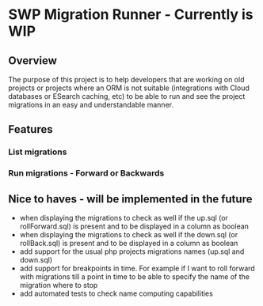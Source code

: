 # SWP Migration Runner - Currently is WIP
## Overview
The purpose of this project is to help developers that are working on old projects or projects where an ORM is not suitable (integrations with Cloud databases or ESearch caching, etc) to be able to run and see the project migrations in an easy and understandable manner.

## Features

### List migrations

### Run migrations - Forward or Backwards

## Nice to haves - will be implemented in the future
- when displaying the migrations to check as well if the up.sql (or rollForward.sql) is present and to be displayed in a column as boolean
- when displaying the migrations to check as well if the down.sql (or rollBack.sql) is present and to be displayed in a column as boolean
- add support for the usual php projects migrations names (up.sql and down.sql)
- add support for breakpoints in time. For example if I want to roll forward with migrations till a point in time to be able to specify the name of the migration where to stop
- add automated tests to check name computing capabilities



